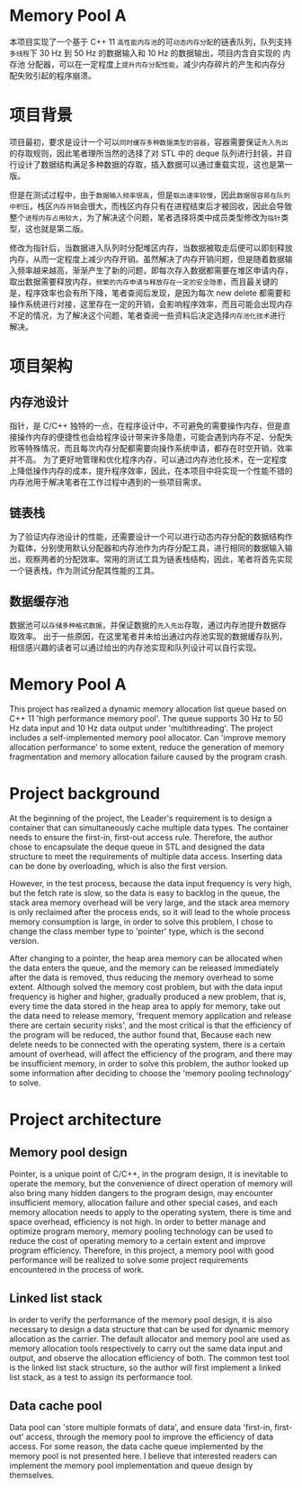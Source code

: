 # Memory Pool A
本项目实现了一个基于 C++ 11 `高性能内存池`的可`动态内存分配`的链表队列，队列支持`多线程`下 30 Hz 到 50 Hz 的数据输入和 10 Hz 的数据输出，项目内含自实现的 内存池 分配器，可以在一定程度上`提升内存分配性能`，减少内存碎片的产生和内存分配失败引起的程序崩溃。

# 项目背景
项目最初，要求是设计一个可以`同时缓存多种数据类型的容器`，容器需要保证`先入先出`的存取规则，因此笔者理所当然的选择了对 STL 中的 deque 队列进行封装，并自行设计了数据结构满足多种数据的存取，插入数据可以通过重载实现，这也是第一版。

但是在测试过程中，由于`数据输入频率很高`，但是`取出速率较慢`，因此`数据很容易在队列中积压`，栈区`内存开销`会很大，而栈区内存只有在进程结束后才被回收，因此会导致整个`进程内存占用较大`，为了解决这个问题，笔者选择将类中成员类型修改为`指针`类型，这也就是第二版。

修改为指针后，当数据进入队列时分配堆区内存，当数据被取走后便可以即刻释放内存，从而一定程度上减少内存开销。虽然解决了内存开销问题，但是随着数据输入频率越来越高，渐渐产生了新的问题，即每次存入数据都需要在堆区申请内存，取出数据需要释放内存，`频繁的内存申请与释放存在一定的安全隐患`，而且最关键的是，程序效率也会有所下降，笔者查阅后发现，是因为每次 new delete 都需要和操作系统进行对接，这里存在一定的开销，会影响程序效率，而且可能会出现内存不足的情况，为了解决这个问题，笔者查阅一些资料后决定选择`内存池化技术`进行解决。


# 项目架构

## 内存池设计
指针，是 C/C++ 独特的一点，在程序设计中，不可避免的需要操作内存，但是直接操作内存的便捷性也会给程序设计带来许多隐患，可能会遇到内存不足、分配失败等特殊情况，而且每次内存分配都需要向操作系统申请，都存在时空开销，效率并不高。
为了更好地管理和优化程序内存，可以通过内存池化技术，在一定程度上降低操作内存的成本，提升程序效率，因此，在本项目中将实现一个性能不错的内存池用于解决笔者在工作过程中遇到的一些项目需求。

## 链表栈
为了验证内存池设计的性能，还需要设计一个可以进行动态内存分配的数据结构作为载体，分别使用默认分配器和内存池作为内存分配工具，进行相同的数据输入输出，观察两者的分配效率。常用的测试工具为链表栈结构，因此，笔者将首先实现一个链表栈，作为测试分配其性能的工具。

## 数据缓存池
数据池可以`存储多种格式数据`，并保证数据的`先入先出`存取，通过内存池提升数据存取效率。
出于一些原因，在这里笔者并未给出通过内存池实现的数据缓存队列，相信感兴趣的读者可以通过给出的内存池实现和队列设计可以自行实现。

# Memory Pool A
This project has realized a dynamic memory allocation list queue based on C++ 11 'high performance memory pool'. The queue supports 30 Hz to 50 Hz data input and 10 Hz data output under 'multithreading'. The project includes a self-implemented memory pool allocator. Can 'improve memory allocation performance' to some extent, reduce the generation of memory fragmentation and memory allocation failure caused by the program crash.

# Project background
At the beginning of the project, the Leader's requirement is to design a container that can simultaneously cache multiple data types. The container needs to ensure the first-in, first-out access rule. Therefore, the author chose to encapsulate the deque queue in STL and designed the data structure to meet the requirements of multiple data access. Inserting data can be done by overloading, which is also the first version.

However, in the test process, because the data input frequency is very high, but the fetch rate is slow, so the data is easy to backlog in the queue, the stack area memory overhead will be very large, and the stack area memory is only reclaimed after the process ends, so it will lead to the whole process memory consumption is large, in order to solve this problem, I chose to change the class member type to 'pointer' type, which is the second version.

After changing to a pointer, the heap area memory can be allocated when the data enters the queue, and the memory can be released immediately after the data is removed, thus reducing the memory overhead to some extent. Although solved the memory cost problem, but with the data input frequency is higher and higher, gradually produced a new problem, that is, every time the data stored in the heap area to apply for memory, take out the data need to release memory, 'frequent memory application and release there are certain security risks', and the most critical is that the efficiency of the program will be reduced, the author found that, Because each new delete needs to be connected with the operating system, there is a certain amount of overhead, will affect the efficiency of the program, and there may be insufficient memory, in order to solve this problem, the author looked up some information after deciding to choose the 'memory pooling technology' to solve.

# Project architecture

## Memory pool design
Pointer, is a unique point of C/C++, in the program design, it is inevitable to operate the memory, but the convenience of direct operation of memory will also bring many hidden dangers to the program design, may encounter insufficient memory, allocation failure and other special cases, and each memory allocation needs to apply to the operating system, there is time and space overhead, efficiency is not high.
In order to better manage and optimize program memory, memory pooling technology can be used to reduce the cost of operating memory to a certain extent and improve program efficiency. Therefore, in this project, a memory pool with good performance will be realized to solve some project requirements encountered in the process of work.

## Linked list stack
In order to verify the performance of the memory pool design, it is also necessary to design a data structure that can be used for dynamic memory allocation as the carrier. The default allocator and memory pool are used as memory allocation tools respectively to carry out the same data input and output, and observe the allocation efficiency of both. The common test tool is the linked list stack structure, so the author will first implement a linked list stack, as a test to assign its performance tool.

## Data cache pool
Data pool can 'store multiple formats of data', and ensure data 'first-in, first-out' access, through the memory pool to improve the efficiency of data access.
For some reason, the data cache queue implemented by the memory pool is not presented here. I believe that interested readers can implement the memory pool implementation and queue design by themselves.

